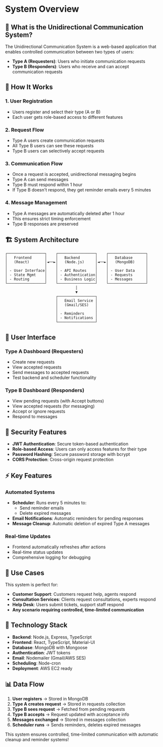 # System Overview

## 🎯 **What is the Unidirectional Communication System?**

The Unidirectional Communication System is a web-based application that enables controlled communication between two types of users:

- **Type A (Requesters)**: Users who initiate communication requests
- **Type B (Responders)**: Users who receive and can accept communication requests

## 🔄 **How It Works**

### **1. User Registration**

- Users register and select their type (A or B)
- Each user gets role-based access to different features

### **2. Request Flow**

- Type A users create communication requests
- All Type B users can see these requests
- Type B users can selectively accept requests

### **3. Communication Flow**

- Once a request is accepted, unidirectional messaging begins
- Type A can send messages
- Type B must respond within 1 hour
- If Type B doesn't respond, they get reminder emails every 5 minutes

### **4. Message Management**

- Type A messages are automatically deleted after 1 hour
- This ensures strict timing enforcement
- Type B responses are preserved

## 🏗️ **System Architecture**

```
┌─────────────────┐    ┌─────────────────┐    ┌─────────────────┐
│   Frontend      │    │   Backend       │    │   Database      │
│   (React)       │◄──►│   (Node.js)     │◄──►│   (MongoDB)     │
│                 │    │                 │    │                 │
│ - User Interface│    │ - API Routes    │    │ - User Data     │
│ - State Mgmt    │    │ - Authentication│    │ - Requests      │
│ - Routing       │    │ - Business Logic│    │ - Messages      │
└─────────────────┘    └─────────────────┘    └─────────────────┘
                                │
                                ▼
                       ┌─────────────────┐
                       │   Email Service │
                       │   (Gmail/SES)   │
                       │                 │
                       │ - Reminders     │
                       │ - Notifications │
                       └─────────────────┘
```

## 🎨 **User Interface**

### **Type A Dashboard (Requesters)**

- Create new requests
- View accepted requests
- Send messages to accepted requests
- Test backend and scheduler functionality

### **Type B Dashboard (Responders)**

- View pending requests (with Accept buttons)
- View accepted requests (for messaging)
- Accept or ignore requests
- Respond to messages

## 🔐 **Security Features**

- **JWT Authentication**: Secure token-based authentication
- **Role-based Access**: Users can only access features for their type
- **Password Hashing**: Secure password storage with bcrypt
- **CORS Protection**: Cross-origin request protection

## ⚡ **Key Features**

### **Automated Systems**

- **Scheduler**: Runs every 5 minutes to:
  - Send reminder emails
  - Delete expired messages
- **Email Notifications**: Automatic reminders for pending responses
- **Message Cleanup**: Automatic deletion of expired Type A messages

### **Real-time Updates**

- Frontend automatically refreshes after actions
- Real-time status updates
- Comprehensive logging for debugging

## 🎯 **Use Cases**

This system is perfect for:

- **Customer Support**: Customers request help, agents respond
- **Consultation Services**: Clients request consultations, experts respond
- **Help Desk**: Users submit tickets, support staff respond
- **Any scenario requiring controlled, time-limited communication**

## 🚀 **Technology Stack**

- **Backend**: Node.js, Express, TypeScript
- **Frontend**: React, TypeScript, Material-UI
- **Database**: MongoDB with Mongoose
- **Authentication**: JWT tokens
- **Email**: Nodemailer (Gmail/AWS SES)
- **Scheduling**: Node-cron
- **Deployment**: AWS EC2 ready

## 📊 **Data Flow**

1. **User registers** → Stored in MongoDB
2. **Type A creates request** → Stored in requests collection
3. **Type B sees request** → Fetched from pending requests
4. **Type B accepts** → Request updated with acceptance info
5. **Messages exchanged** → Stored in messages collection
6. **Scheduler runs** → Sends reminders, deletes expired messages

This system ensures controlled, time-limited communication with automatic cleanup and reminder systems!
